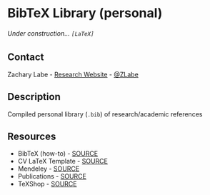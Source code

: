 # BibTeX Library (personal)

###### Under construction... ```[LaTeX]```

## Contact
Zachary Labe - [Research Website](http://sites.uci.edu/zlabe/) - [@ZLabe](https://twitter.com/ZLabe)

## Description
Compiled personal library (```.bib```) of research/academic references

## Resources
+ BibTeX (how-to) - [SOURCE](http://www.bibtex.org/Using/)
+ CV LaTeX Template - [SOURCE](https://github.com/zmlabe/ZLabe_CV)
+ Mendeley - [SOURCE](https://www.mendeley.com/profiles/zachary-labe/)
+ Publications - [SOURCE](http://sites.uci.edu/zlabe/publications/)
+ TeXShop - [SOURCE](http://pages.uoregon.edu/koch/texshop/)
